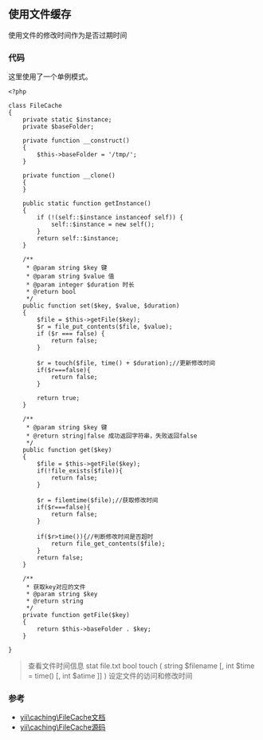 ## 使用文件缓存

使用文件的修改时间作为是否过期时间

### 代码

这里使用了一个单例模式。

```
<?php

class FileCache
{
    private static $instance;
    private $baseFolder;

    private function __construct()
    {
        $this->baseFolder = '/tmp/';
    }

    private function __clone()
    {
    }

    public static function getInstance()
    {
        if (!(self::$instance instanceof self)) {
            self::$instance = new self();
        }
        return self::$instance;
    }

    /**
     * @param string $key 键
     * @param string $value 值
     * @param integer $duration 时长
     * @return bool
     */
    public function set($key, $value, $duration)
    {
        $file = $this->getFile($key);
        $r = file_put_contents($file, $value);
        if ($r === false) {
            return false;
        }

        $r = touch($file, time() + $duration);//更新修改时间
        if($r===false){
            return false;
        }

        return true;
    }

    /**
     * @param string $key 键
     * @return string|false 成功返回字符串，失败返回false
     */
    public function get($key)
    {
        $file = $this->getFile($key);
        if(!file_exists($file)){
            return false;
        }

        $r = filemtime($file);//获取修改时间
        if($r===false){
            return false;
        }

        if($r>time()){//判断修改时间是否超时
            return file_get_contents($file);
        }
        return false;
    }

    /**
     * 获取key对应的文件
     * @param string $key
     * @return string
     */
    private function getFile($key)
    {
        return $this->baseFolder . $key;
    }

}
```

> 查看文件时间信息 stat file.txt
> bool touch ( string $filename [, int $time = time() [, int $atime ]] ) 设定文件的访问和修改时间

### 参考

- [yii\caching\FileCache文档](http://www.yiichina.com/doc/api/2.0/yii-caching-filecache)
- [yii\caching\FileCache源码](https://github.com/yiisoft/yii2/blob/master/framework/caching/FileCache.php)